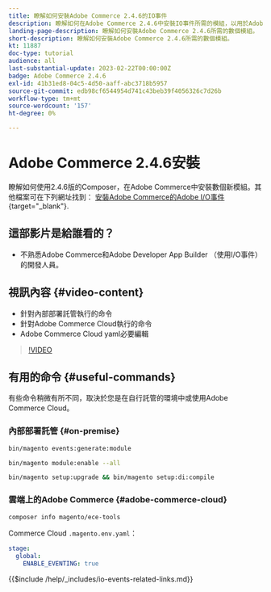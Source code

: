 ```yaml
---
title: 瞭解如何安裝Adobe Commerce 2.4.6的IO事件
description: 瞭解如何在Adobe Commerce 2.4.6中安裝IO事件所需的模組，以用於Adobe Developer App Builder
landing-page-description: 瞭解如何安裝Adobe Commerce 2.4.6所需的數個模組。
short-description: 瞭解如何安裝Adobe Commerce 2.4.6所需的數個模組。
kt: 11887
doc-type: tutorial
audience: all
last-substantial-update: 2023-02-22T00:00:00Z
badge: Adobe Commerce 2.4.6
exl-id: 41b31ed8-04c5-4d50-aaff-abc3718b5957
source-git-commit: edb98cf6544954d741c43beb39f4056326c7d26b
workflow-type: tm+mt
source-wordcount: '157'
ht-degree: 0%

---
```


# Adobe Commerce 2.4.6安裝

瞭解如何使用2.4.6版的Composer，在Adobe Commerce中安裝數個新模組。其他檔案可在下列網址找到： [安裝Adobe Commerce的Adobe I/O事件](https://developer.adobe.com/commerce/events/get-started/installation/){target="_blank"}.

## 這部影片是給誰看的？

* 不熟悉Adobe Commerce和Adobe Developer App Builder （使用I/O事件）的開發人員。

## 視訊內容 {#video-content}

* 針對內部部署託管執行的命令
* 針對Adobe Commerce Cloud執行的命令
* Adobe Commerce Cloud yaml必要編輯

>[!VIDEO](https://video.tv.adobe.com/v/3415795?quality=12&learn=on)

## 有用的命令 {#useful-commands}

有些命令稍微有所不同，取決於您是在自行託管的環境中或使用Adobe Commerce Cloud。

### 內部部署託管 {#on-premise}

```bash
bin/magento events:generate:module

bin/magento module:enable --all

bin/magento setup:upgrade && bin/magento setup:di:compile
```

### 雲端上的Adobe Commerce {#adobe-commerce-cloud}

```bash
composer info magento/ece-tools
```

Commerce Cloud `.magento.env.yaml`：

```yaml
stage:
  global:
    ENABLE_EVENTING: true
```

{{$include /help/_includes/io-events-related-links.md}}
